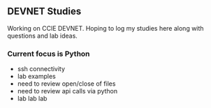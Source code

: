 ## DEVNET Studies

Working on CCIE DEVNET. Hoping to log my studies here along with questions and lab ideas.


### Current focus is Python 
- ssh connectivity
- lab examples
- need to review open/close of files
- need to review api calls via python
- lab lab lab
